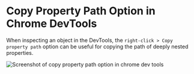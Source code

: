 # Copy Property Path Option in Chrome DevTools

When inspecting an object in the DevTools, the `right-click > Copy property path` option can be useful for copying the path of deeply nested properties.

![Screenshot of copy property path option in chrome dev tools](../img/copy-property-path.png)